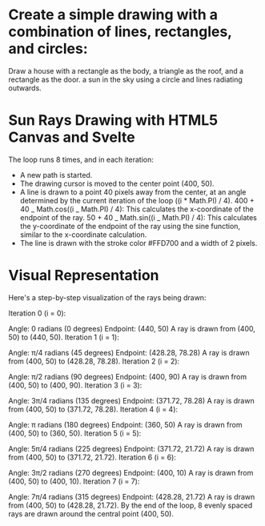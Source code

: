 # Create a simple drawing with a combination of lines, rectangles, and circles:

Draw a house with a rectangle as the body, a triangle as the roof, and a rectangle as the door. a sun in the sky using a circle and lines radiating outwards.

# Sun Rays Drawing with HTML5 Canvas and Svelte

The loop runs 8 times, and in each iteration:

- A new path is started.
- The drawing cursor is moved to the center point (400, 50).
- A line is drawn to a point 40 pixels away from the center, at an angle determined by the current iteration of the loop ((i \* Math.PI) / 4). 400 + 40 _ Math.cos((i _ Math.PI) / 4): This calculates the x-coordinate of the endpoint of the ray. 50 + 40 _ Math.sin((i _ Math.PI) / 4): This calculates the y-coordinate of the endpoint of the ray using the sine function, similar to the x-coordinate calculation.
- The line is drawn with the stroke color #FFD700 and a width of 2 pixels.

# Visual Representation

Here's a step-by-step visualization of the rays being drawn:

Iteration 0 (i = 0):

Angle: 0 radians (0 degrees)
Endpoint: (440, 50)
A ray is drawn from (400, 50) to (440, 50).
Iteration 1 (i = 1):

Angle: π/4 radians (45 degrees)
Endpoint: (428.28, 78.28)
A ray is drawn from (400, 50) to (428.28, 78.28).
Iteration 2 (i = 2):

Angle: π/2 radians (90 degrees)
Endpoint: (400, 90)
A ray is drawn from (400, 50) to (400, 90).
Iteration 3 (i = 3):

Angle: 3π/4 radians (135 degrees)
Endpoint: (371.72, 78.28)
A ray is drawn from (400, 50) to (371.72, 78.28).
Iteration 4 (i = 4):

Angle: π radians (180 degrees)
Endpoint: (360, 50)
A ray is drawn from (400, 50) to (360, 50).
Iteration 5 (i = 5):

Angle: 5π/4 radians (225 degrees)
Endpoint: (371.72, 21.72)
A ray is drawn from (400, 50) to (371.72, 21.72).
Iteration 6 (i = 6):

Angle: 3π/2 radians (270 degrees)
Endpoint: (400, 10)
A ray is drawn from (400, 50) to (400, 10).
Iteration 7 (i = 7):

Angle: 7π/4 radians (315 degrees)
Endpoint: (428.28, 21.72)
A ray is drawn from (400, 50) to (428.28, 21.72).
By the end of the loop, 8 evenly spaced rays are drawn around the central point (400, 50).

